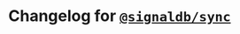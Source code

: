 # Changelog for [`@signaldb/sync`](https://www.npmjs.com/package/@signaldb/sync)

<!--@include: ../../../packages/base/sync/CHANGELOG.md{10,}-->
